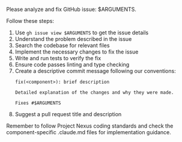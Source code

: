 Please analyze and fix GitHub issue: $ARGUMENTS.

Follow these steps:

1. Use `gh issue view $ARGUMENTS` to get the issue details
2. Understand the problem described in the issue
3. Search the codebase for relevant files
4. Implement the necessary changes to fix the issue
5. Write and run tests to verify the fix
6. Ensure code passes linting and type checking
7. Create a descriptive commit message following our conventions:
   ```
   fix(<component>): brief description
   
   Detailed explanation of the changes and why they were made.
   
   Fixes #$ARGUMENTS
   ```
8. Suggest a pull request title and description

Remember to follow Project Nexus coding standards and check the component-specific .claude.md files for implementation guidance.